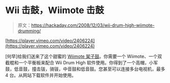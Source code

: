 # Wii 击鼓，Wiimote 击鼓

> 原文：<https://hackaday.com/2008/12/03/wii-drum-high-wiimote-drumming/>

[https://player.vimeo.com/video/2406224](https://player.vimeo.com/video/2406224)

[何早]给我们送来了这个甜蜜的 [Wiimote 架子鼓](http://hezhao.net/project/wii-drum-high.html)。你需要一个 Wiimote、一个双截棍和一个平衡板来配合 Wii Drum High 软件使用。你得到了一个高帽，小军鼓，低音鼓，撞击钹，骑钹，中音鼓和低音鼓。您甚至可以连接多台电视机，最多 4 台。从网站下载软件并开始使用。